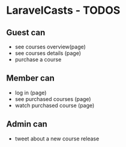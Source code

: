 # LaravelCasts - TODOS

## Guest can 
* see courses overview(page)
* see courses details (page)
* purchase a course

## Member can
* log in (page)
* see purchased courses (page)
* watch purchased course (page)

## Admin can
* tweet about a new course release